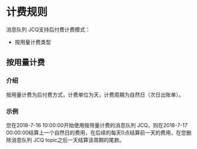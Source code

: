 # 计费规则

消息队列 JCQ支持后付费计费模式：

 * 按用量计费类型

## 按用量计费
### 介绍
   按用量计费为后付费方式，计费单位为天，计费周期为自然日（次日出账单）。
### 示例
您在2018-7-16 10:00:00开始使用按用量计费的消息队列 JCQ，则在2018-7-17 00:00:00结算上一个自然日的费用，在后续的每天0点结算前一天的费用，在您删除消息队列 JCQ topic之后一天结算该周期的尾款。
